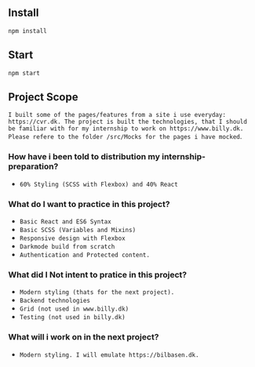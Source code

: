 ## Install

`npm install`

## Start

`npm start`

## Project Scope

`I built some of the pages/features from a site i use everyday: https://cvr.dk. The project is built the technologies, that I should be familiar with for my internship to work on https://www.billy.dk. Please refere to the folder /src/Mocks for the pages i have mocked`.

### How have i been told to distribution my internship-preparation?

- `60% Styling (SCSS with Flexbox) and 40% React`

### What do I want to practice in this project?

- `Basic React and ES6 Syntax`
- `Basic SCSS (Variables and Mixins)`
- `Responsive design with Flexbox`
- `Darkmode build from scratch`
- `Authentication and Protected content.`

### What did I **Not** intent to pratice in this project?

- `Modern styling (thats for the next project).`
- `Backend technologies`
- `Grid (not used in www.billy.dk)`
- `Testing (not used in billy.dk)`

### What will i work on in the next project?

- `Modern styling. I will emulate https://bilbasen.dk.`
